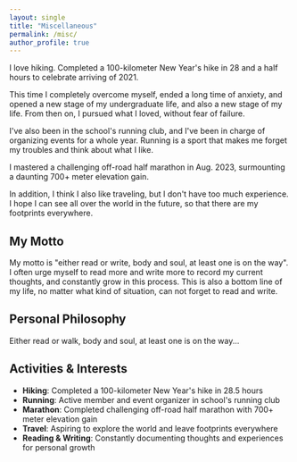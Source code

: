 ```yaml
---
layout: single
title: "Miscellaneous"
permalink: /misc/
author_profile: true
---
```


I love hiking. Completed a 100-kilometer New Year's hike in 28 and a half hours to celebrate arriving of 2021.

This time I completely overcome myself, ended a long time of anxiety, and opened a new stage of my undergraduate life, and also a new stage of my life. From then on, I pursued what I loved, without fear of failure.

I've also been in the school's running club, and I've been in charge of organizing events for a whole year. Running is a sport that makes me forget my troubles and think about what I like.

I mastered a challenging off-road half marathon in Aug. 2023, surmounting a daunting 700+ meter elevation gain.

In addition, I think I also like traveling, but I don't have too much experience. I hope I can see all over the world in the future, so that there are my footprints everywhere.

## My Motto

My motto is "either read or write, body and soul, at least one is on the way". I often urge myself to read more and write more to record my current thoughts, and constantly grow in this process. This is also a bottom line of my life, no matter what kind of situation, can not forget to read and write.

## Personal Philosophy

Either read or walk, body and soul, at least one is on the way...

## Activities & Interests

- **Hiking**: Completed a 100-kilometer New Year's hike in 28.5 hours
- **Running**: Active member and event organizer in school's running club
- **Marathon**: Completed challenging off-road half marathon with 700+ meter elevation gain
- **Travel**: Aspiring to explore the world and leave footprints everywhere
- **Reading & Writing**: Constantly documenting thoughts and experiences for personal growth
